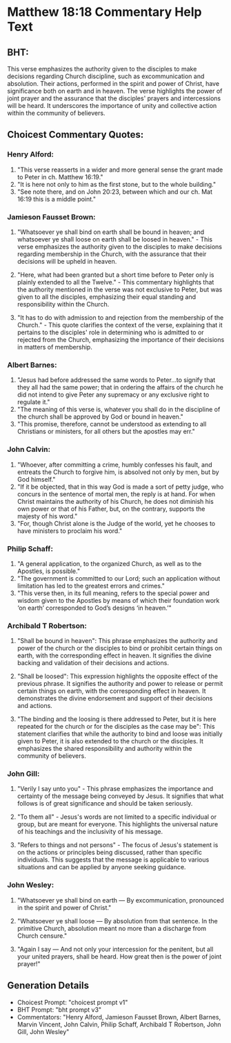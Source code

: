 # Matthew 18:18 Commentary Help Text

## BHT:
This verse emphasizes the authority given to the disciples to make decisions regarding Church discipline, such as excommunication and absolution. Their actions, performed in the spirit and power of Christ, have significance both on earth and in heaven. The verse highlights the power of joint prayer and the assurance that the disciples' prayers and intercessions will be heard. It underscores the importance of unity and collective action within the community of believers.

## Choicest Commentary Quotes:
### Henry Alford:
1. "This verse reasserts in a wider and more general sense the grant made to Peter in ch. Matthew 16:19."
2. "It is here not only to him as the first stone, but to the whole building."
3. "See note there, and on John 20:23, between which and our ch. Mat 16:19 this is a middle point."

### Jamieson Fausset Brown:
1. "Whatsoever ye shall bind on earth shall be bound in heaven; and whatsoever ye shall loose on earth shall be loosed in heaven." - This verse emphasizes the authority given to the disciples to make decisions regarding membership in the Church, with the assurance that their decisions will be upheld in heaven.

2. "Here, what had been granted but a short time before to Peter only is plainly extended to all the Twelve." - This commentary highlights that the authority mentioned in the verse was not exclusive to Peter, but was given to all the disciples, emphasizing their equal standing and responsibility within the Church.

3. "It has to do with admission to and rejection from the membership of the Church." - This quote clarifies the context of the verse, explaining that it pertains to the disciples' role in determining who is admitted to or rejected from the Church, emphasizing the importance of their decisions in matters of membership.

### Albert Barnes:
1. "Jesus had before addressed the same words to Peter...to signify that they all had the same power; that in ordering the affairs of the church he did not intend to give Peter any supremacy or any exclusive right to regulate it."
2. "The meaning of this verse is, whatever you shall do in the discipline of the church shall be approved by God or bound in heaven."
3. "This promise, therefore, cannot be understood as extending to all Christians or ministers, for all others but the apostles may err."

### John Calvin:
1. "Whoever, after committing a crime, humbly confesses his fault, and entreats the Church to forgive him, is absolved not only by men, but by God himself."
2. "If it be objected, that in this way God is made a sort of petty judge, who concurs in the sentence of mortal men, the reply is at hand. For when Christ maintains the authority of his Church, he does not diminish his own power or that of his Father, but, on the contrary, supports the majesty of his word."
3. "For, though Christ alone is the Judge of the world, yet he chooses to have ministers to proclaim his word."

### Philip Schaff:
1. "A general application, to the organized Church, as well as to the Apostles, is possible."
2. "The government is committed to our Lord; such an application without limitation has led to the greatest errors and crimes."
3. "This verse then, in its full meaning, refers to the special power and wisdom given to the Apostles by means of which their foundation work ‘on earth’ corresponded to God’s designs ‘in heaven.’"

### Archibald T Robertson:
1. "Shall be bound in heaven": This phrase emphasizes the authority and power of the church or the disciples to bind or prohibit certain things on earth, with the corresponding effect in heaven. It signifies the divine backing and validation of their decisions and actions.

2. "Shall be loosed": This expression highlights the opposite effect of the previous phrase. It signifies the authority and power to release or permit certain things on earth, with the corresponding effect in heaven. It demonstrates the divine endorsement and support of their decisions and actions.

3. "The binding and the loosing is there addressed to Peter, but it is here repeated for the church or for the disciples as the case may be": This statement clarifies that while the authority to bind and loose was initially given to Peter, it is also extended to the church or the disciples. It emphasizes the shared responsibility and authority within the community of believers.

### John Gill:
1. "Verily I say unto you" - This phrase emphasizes the importance and certainty of the message being conveyed by Jesus. It signifies that what follows is of great significance and should be taken seriously.

2. "To them all" - Jesus's words are not limited to a specific individual or group, but are meant for everyone. This highlights the universal nature of his teachings and the inclusivity of his message.

3. "Refers to things and not persons" - The focus of Jesus's statement is on the actions or principles being discussed, rather than specific individuals. This suggests that the message is applicable to various situations and can be applied by anyone seeking guidance.

### John Wesley:
1. "Whatsoever ye shall bind on earth — By excommunication, pronounced in the spirit and power of Christ." 

2. "Whatsoever ye shall loose — By absolution from that sentence. In the primitive Church, absolution meant no more than a discharge from Church censure." 

3. "Again I say — And not only your intercession for the penitent, but all your united prayers, shall be heard. How great then is the power of joint prayer!"


## Generation Details
- Choicest Prompt: "choicest prompt v1"
- BHT Prompt: "bht prompt v3"
- Commentators: "Henry Alford, Jamieson Fausset Brown, Albert Barnes, Marvin Vincent, John Calvin, Philip Schaff, Archibald T Robertson, John Gill, John Wesley"
